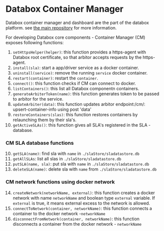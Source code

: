
# Databox Container Manager

Databox container manager and dashboard are the part of the databox platform.
see [the main repository](https://github.com/me-box/databox) for more information. 

For developing Databox core components - Container Manager (CM) exposes following functions:
1. `setHttpsHelper(helper)`: this function provides a https-agent with Databox root certificate, so that arbitor accepts   requests by the https-agent.
2. `install(sla)`: start a app/driver service as a docker container.
3. `uninstall(service)`: remove the running `service` docker container.
4. `restart(container)`: restart the `container`.
5. `connect()`: this function checks if CM can connect to docker.
5. `listContainers()`: this list all Databox componentn containers.
6. `generateArbiterToken(name)`:  this function generates token to be passed to arbitor for the service.
7. `updateArbiter(data)`:  this function updates arbitor endpoint:/cm/: upsert-container-info using post 'data'
8. `restoreContainers(slas)`:  this function restores containers by relaunching them by their sla's.
9. `getActiveSLAs()`: this function gives all SLA's registered in the SLA - database.

### CM SLA database functions
10. `getSLA(name)`: find sla with `name` in `./slaStore/sladatastore.db`
11. `getAllSLAs`: list all slas in `./slaStore/sladatastore.db`
12. `putSLA(name, sla)`: put sla with `name` in `./slaStore/sladatastore.db`
13. `deleteSLA(name)`: delete sla with `name` from `./slaStore/sladatastore.db`

### CM network functions using docker network
14. `createNetwork(networkName, external)`: this function creates a docker network with name `networkName` and boolean type         `external` variable. If `external` is true, it means external excess to the network is allowed. 
15. `connectToNetwork(container, networkName)`: this function connects a container to the docker network -`networkName`
16. `disconnectFromNetwork(container, networkName)`: this function disconnects a container from the docker network -          `networkName`




